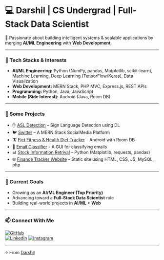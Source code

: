 # 💻 Darshil | CS Undergrad | Full-Stack Data Scientist  

🚀 Passionate about building intelligent systems & scalable applications by merging **AI/ML Engineering** with **Web Development**.  

---

### 🔧 Tech Stacks & Interests  
- **AI/ML Engineering:** Python (NumPy, pandas, Matplotlib, scikit-learn), Machine Learning, Deep Learning (TensorFlow/Keras), Data Visualization  
- **Web Development:** MERN Stack, PHP MVC, Express.js, REST APIs  
- **Programming:** Python, Java, JavaScript  
- **Mobile (Side Interest):** Android (Java, Room DB)  

---
 
### 📂 Some Projects  
- ✋ [ASL Detection](https://github.com/darshild078/American-Sign-Language-Recognition-Webapp) – Sign Language Detection using DL  
- 🐦 [Switter](https://github.com/darshild078/SocialMediaApp-MERN-Stack) – A MERN Stack SocialMedia Platform  
- 🏋️ [Fict Fitness & Health Diet Tracker](https://github.com/YOUR_USERNAME/Fitness-Health-Diet-Tracker) – Android with Room DB
- 📧 [Email Classifier](https://github.com/darshild078/Email-Classifier-gui) - A GUI for classifying emails  
- 📊 [Stock Information Retrival](https://github.com/darshild078/Stock-Information-Retrival) – Python (Matplotlib, requests, pandas)  
- 🌐 [Finance Tracker Website](https://github.com/YOUR_USERNAME/FICT-Website) – Static site using HTML, CSS, JS, MySQL, php 

---

### 🌟 Current Goals  
- Growing as an **AI/ML Engineer (Top Priority)**  
- Advancing toward a **Full-Stack Data Scientist** role  
- Building real-world projects in **AI/ML + Web**  

---

### 📫 Connect With Me  
[![GitHub](https://img.shields.io/badge/GitHub-181717?style=for-the-badge&logo=github)](https://github.com/darshild078)  
[![LinkedIn](https://img.shields.io/badge/LinkedIn-0A66C2?style=for-the-badge&logo=linkedin&logoColor=white)](https://www.linkedin.com/in/darshild078/)
[![Instagram](https://img.shields.io/badge/Instagram-E4405F?style=for-the-badge&logo=instagram&logoColor=white)](https://instagram.com/darshil_d_078)

---
⭐️ From [Darshil](https://github.com/darshild078)
